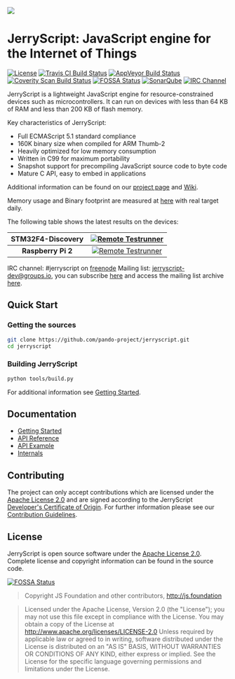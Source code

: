 ![](https://github.com/pando-project/jerryscript/blob/master/LOGO.png)
# JerryScript: JavaScript engine for the Internet of Things
[![License](https://img.shields.io/badge/licence-Apache%202.0-brightgreen.svg?style=flat)](LICENSE)
[![Travis CI Build Status](https://travis-ci.org/pando-project/jerryscript.svg?branch=master)](https://travis-ci.org/pando-project/jerryscript)
[![AppVeyor Build Status](https://ci.appveyor.com/api/projects/status/ct8reap35u2vooa5/branch/master?svg=true)](https://ci.appveyor.com/project/jerryscript-project/jerryscript/branch/master)
[![Coverity Scan Build Status](https://scan.coverity.com/projects/12127/badge.svg)](https://scan.coverity.com/projects/jerryscript-project)
[![FOSSA Status](https://app.fossa.io/api/projects/git%2Bhttps%3A%2F%2Fgithub.com%2Fjerryscript-project%2Fjerryscript.svg?type=shield)](https://app.fossa.io/projects/git%2Bhttps%3A%2F%2Fgithub.com%2Fjerryscript-project%2Fjerryscript?ref=badge_shield)
[![SonarQube](https://sonarcloud.io/api/project_badges/measure?project=pando-project_jerryscript&metric=ncloc)](https://sonarcloud.io/dashboard?id=pando-project_jerryscript)
[![IRC Channel](https://img.shields.io/badge/chat-on%20freenode-brightgreen.svg)](https://kiwiirc.com/client/irc.freenode.net/#jerryscript)

JerryScript is a lightweight JavaScript engine for resource-constrained devices such as microcontrollers. It can run on devices with less than 64 KB of RAM and less than 200 KB of flash memory.

Key characteristics of JerryScript:
* Full ECMAScript 5.1 standard compliance
* 160K binary size when compiled for ARM Thumb-2
* Heavily optimized for low memory consumption
* Written in C99 for maximum portability
* Snapshot support for precompiling JavaScript source code to byte code
* Mature C API, easy to embed in applications

Additional information can be found on our [project page](http://jerryscript.net) and [Wiki](https://github.com/pando-project/jerryscript/wiki).

Memory usage and Binary footprint are measured at [here](https://pando-tests.github.io/jerryscript-test-results) with real target daily.

The following table shows the latest results on the devices:

|  STM32F4-Discovery  | [![Remote Testrunner](https://firebasestorage.googleapis.com/v0/b/jsremote-testrunner.appspot.com/o/status%2Fjerryscript%2Fstm32f4dis.svg?alt=media&token=1)](https://pando-tests.github.io/jerryscript-test-results/?view=stm32f4dis) |
|        :---:        |                                             :---:                                                                                         |
|  **Raspberry Pi 2** | [![Remote Testrunner](https://firebasestorage.googleapis.com/v0/b/jsremote-testrunner.appspot.com/o/status%2Fjerryscript%2Frpi2.svg?alt=media&token=1)](https://pando-tests.github.io/jerryscript-test-results/?view=rpi2)       |

IRC channel: #jerryscript on [freenode](https://freenode.net)
Mailing list: jerryscript-dev@groups.io, you can subscribe [here](https://groups.io/g/jerryscript-dev) and access the mailing list archive [here](https://groups.io/g/jerryscript-dev/topics).

## Quick Start
### Getting the sources
```bash
git clone https://github.com/pando-project/jerryscript.git
cd jerryscript
```

### Building JerryScript
```bash
python tools/build.py
```

For additional information see [Getting Started](docs/01.GETTING-STARTED.md).

## Documentation
- [Getting Started](docs/01.GETTING-STARTED.md)
- [API Reference](docs/02.API-REFERENCE.md)
- [API Example](docs/03.API-EXAMPLE.md)
- [Internals](docs/04.INTERNALS.md)

## Contributing
The project can only accept contributions which are licensed under the [Apache License 2.0](LICENSE) and are signed according to the JerryScript [Developer's Certificate of Origin](DCO.md). For further information please see our [Contribution Guidelines](CONTRIBUTING.md).

## License
JerryScript is open source software under the [Apache License 2.0](LICENSE). Complete license and copyright information can be found in the source code.

[![FOSSA Status](https://app.fossa.io/api/projects/git%2Bhttps%3A%2F%2Fgithub.com%2Fjerryscript-project%2Fjerryscript.svg?type=large)](https://app.fossa.io/projects/git%2Bhttps%3A%2F%2Fgithub.com%2Fjerryscript-project%2Fjerryscript?ref=badge_large)

> Copyright JS Foundation and other contributors, http://js.foundation

> Licensed under the Apache License, Version 2.0 (the "License"); you may not use this file except in compliance with the License. You may obtain a copy of the License at http://www.apache.org/licenses/LICENSE-2.0 Unless required by applicable law or agreed to in writing, software distributed under the License is distributed on an "AS IS" BASIS, WITHOUT WARRANTIES OR CONDITIONS OF ANY KIND, either express or implied. See the License for the specific language governing permissions and limitations under the License.
